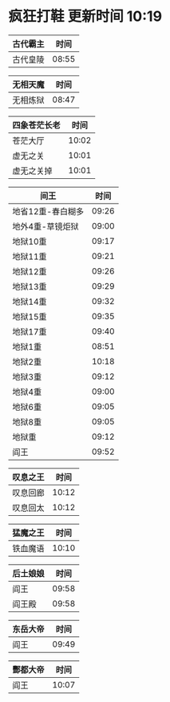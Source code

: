 # 疯狂打鞋 更新时间 10:19

| 古代霸主   | 时间    |
|--------|-------|
| 古代皇陵 | 08:55 |

| 无相天魔   | 时间    |
|--------|-------|
| 无相炼狱 | 08:47 |

| 四象苍茫长老   | 时间    |
|--------|-------|
| 苍茫大厅 | 10:02 |
| 虚无之关 | 10:01 |
| 虚无之关掉 | 10:01 |

| 间王   | 时间    |
|--------|-------|
| 地省12重-春白糊多 | 09:26 |
| 地外4重-草镜炬狱 | 09:00 |
| 地狱10重 | 09:17 |
| 地狱11重 | 09:21 |
| 地狱12重 | 09:26 |
| 地狱13重 | 09:29 |
| 地狱14重 | 09:32 |
| 地狱15重 | 09:35 |
| 地狱17重 | 09:40 |
| 地狱1重 | 08:51 |
| 地狱2重 | 10:18 |
| 地狱3重 | 09:12 |
| 地狱4重 | 09:00 |
| 地狱6重 | 09:05 |
| 地狱8重 | 09:05 |
| 地狱重 | 09:12 |
| 阎王 | 09:52 |

| 叹息之王   | 时间    |
|--------|-------|
| 叹息回廊 | 10:12 |
| 叹息回太 | 10:12 |

| 猛魔之王   | 时间    |
|--------|-------|
| 铁血魔语 | 10:10 |

| 后土娘娘   | 时间    |
|--------|-------|
| 阎王 | 09:58 |
| 阎王殿 | 09:58 |

| 东岳大帝   | 时间    |
|--------|-------|
| 阎王 | 09:49 |

| 酆都大帝   | 时间    |
|--------|-------|
| 阎王 | 10:07 |